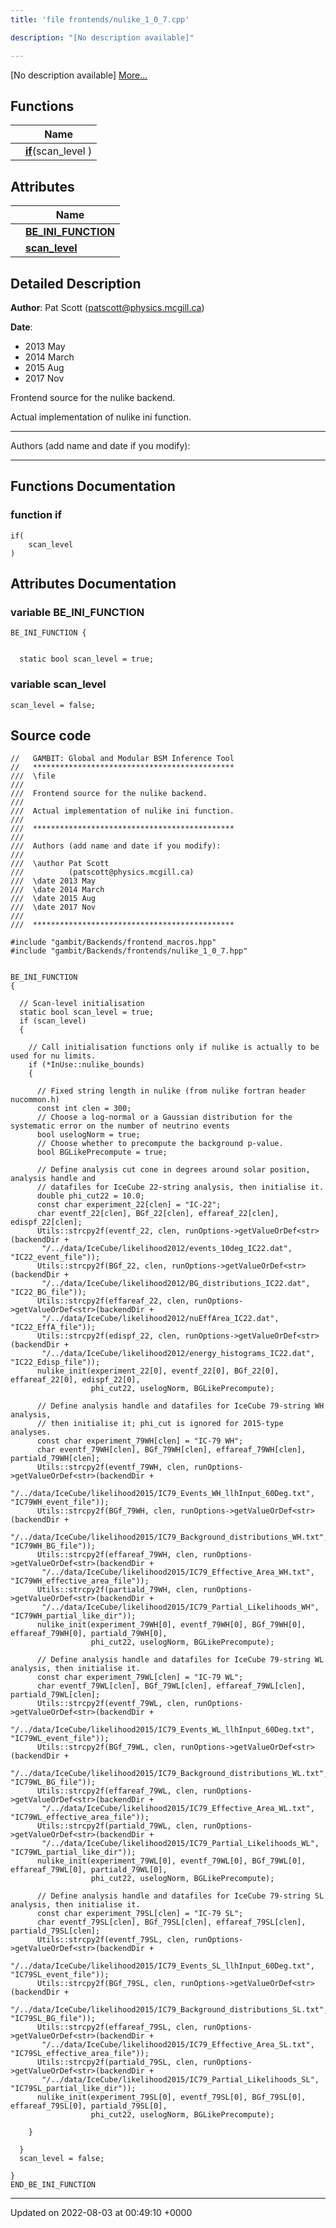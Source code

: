 ```yaml
---
title: 'file frontends/nulike_1_0_7.cpp'

description: "[No description available]"

---
```







[No description available] [More...](#detailed-description)

## Functions

|                | Name           |
| -------------- | -------------- |
| | **[if](/documentation/code/main/files/nulike__1__0__7_8cpp/#function-if)**(scan_level ) |

## Attributes

|                | Name           |
| -------------- | -------------- |
| | **[BE_INI_FUNCTION](/documentation/code/main/files/nulike__1__0__7_8cpp/#variable-be-ini-function)**  |
| | **[scan_level](/documentation/code/main/files/nulike__1__0__7_8cpp/#variable-scan-level)**  |

## Detailed Description


**Author**: Pat Scott ([patscott@physics.mcgill.ca](mailto:patscott@physics.mcgill.ca)) 

**Date**: 

  * 2013 May 
  * 2014 March 
  * 2015 Aug 
  * 2017 Nov


Frontend source for the nulike backend.

Actual implementation of nulike ini function.



------------------

Authors (add name and date if you modify):



------------------


## Functions Documentation

### function if

```
if(
    scan_level 
)
```



## Attributes Documentation

### variable BE_INI_FUNCTION

```
BE_INI_FUNCTION {

  
  static bool scan_level = true;
```


### variable scan_level

```
scan_level = false;
```



## Source code

```
//   GAMBIT: Global and Modular BSM Inference Tool
//   *********************************************
///  \file
///
///  Frontend source for the nulike backend.
///
///  Actual implementation of nulike ini function.
///
///  *********************************************
///
///  Authors (add name and date if you modify):
///
///  \author Pat Scott
///          (patscott@physics.mcgill.ca)
///  \date 2013 May
///  \date 2014 March
///  \date 2015 Aug
///  \date 2017 Nov
///
///  *********************************************

#include "gambit/Backends/frontend_macros.hpp"
#include "gambit/Backends/frontends/nulike_1_0_7.hpp"


BE_INI_FUNCTION
{

  // Scan-level initialisation
  static bool scan_level = true;
  if (scan_level)
  {

    // Call initialisation functions only if nulike is actually to be used for nu limits.
    if (*InUse::nulike_bounds)
    {

      // Fixed string length in nulike (from nulike fortran header nucommon.h)
      const int clen = 300;
      // Choose a log-normal or a Gaussian distribution for the systematic error on the number of neutrino events
      bool uselogNorm = true;
      // Choose whether to precompute the background p-value.
      bool BGLikePrecompute = true;

      // Define analysis cut cone in degrees around solar position, analysis handle and
      // datafiles for IceCube 22-string analysis, then initialise it.
      double phi_cut22 = 10.0;
      const char experiment_22[clen] = "IC-22";
      char eventf_22[clen], BGf_22[clen], effareaf_22[clen], edispf_22[clen];
      Utils::strcpy2f(eventf_22, clen, runOptions->getValueOrDef<str>(backendDir +
       "/../data/IceCube/likelihood2012/events_10deg_IC22.dat", "IC22_event_file"));
      Utils::strcpy2f(BGf_22, clen, runOptions->getValueOrDef<str>(backendDir +
       "/../data/IceCube/likelihood2012/BG_distributions_IC22.dat", "IC22_BG_file"));
      Utils::strcpy2f(effareaf_22, clen, runOptions->getValueOrDef<str>(backendDir +
       "/../data/IceCube/likelihood2012/nuEffArea_IC22.dat", "IC22_EffA_file"));
      Utils::strcpy2f(edispf_22, clen, runOptions->getValueOrDef<str>(backendDir +
       "/../data/IceCube/likelihood2012/energy_histograms_IC22.dat", "IC22_Edisp_file"));
      nulike_init(experiment_22[0], eventf_22[0], BGf_22[0], effareaf_22[0], edispf_22[0],
                  phi_cut22, uselogNorm, BGLikePrecompute);

      // Define analysis handle and datafiles for IceCube 79-string WH analysis,
      // then initialise it; phi_cut is ignored for 2015-type analyses.
      const char experiment_79WH[clen] = "IC-79 WH";
      char eventf_79WH[clen], BGf_79WH[clen], effareaf_79WH[clen], partiald_79WH[clen];
      Utils::strcpy2f(eventf_79WH, clen, runOptions->getValueOrDef<str>(backendDir +
       "/../data/IceCube/likelihood2015/IC79_Events_WH_llhInput_60Deg.txt", "IC79WH_event_file"));
      Utils::strcpy2f(BGf_79WH, clen, runOptions->getValueOrDef<str>(backendDir +
       "/../data/IceCube/likelihood2015/IC79_Background_distributions_WH.txt", "IC79WH_BG_file"));
      Utils::strcpy2f(effareaf_79WH, clen, runOptions->getValueOrDef<str>(backendDir +
       "/../data/IceCube/likelihood2015/IC79_Effective_Area_WH.txt", "IC79WH_effective_area_file"));
      Utils::strcpy2f(partiald_79WH, clen, runOptions->getValueOrDef<str>(backendDir +
       "/../data/IceCube/likelihood2015/IC79_Partial_Likelihoods_WH", "IC79WH_partial_like_dir"));
      nulike_init(experiment_79WH[0], eventf_79WH[0], BGf_79WH[0], effareaf_79WH[0], partiald_79WH[0],
                  phi_cut22, uselogNorm, BGLikePrecompute);

      // Define analysis handle and datafiles for IceCube 79-string WL analysis, then initialise it.
      const char experiment_79WL[clen] = "IC-79 WL";
      char eventf_79WL[clen], BGf_79WL[clen], effareaf_79WL[clen], partiald_79WL[clen];
      Utils::strcpy2f(eventf_79WL, clen, runOptions->getValueOrDef<str>(backendDir +
       "/../data/IceCube/likelihood2015/IC79_Events_WL_llhInput_60Deg.txt", "IC79WL_event_file"));
      Utils::strcpy2f(BGf_79WL, clen, runOptions->getValueOrDef<str>(backendDir +
       "/../data/IceCube/likelihood2015/IC79_Background_distributions_WL.txt", "IC79WL_BG_file"));
      Utils::strcpy2f(effareaf_79WL, clen, runOptions->getValueOrDef<str>(backendDir +
       "/../data/IceCube/likelihood2015/IC79_Effective_Area_WL.txt", "IC79WL_effective_area_file"));
      Utils::strcpy2f(partiald_79WL, clen, runOptions->getValueOrDef<str>(backendDir +
       "/../data/IceCube/likelihood2015/IC79_Partial_Likelihoods_WL", "IC79WL_partial_like_dir"));
      nulike_init(experiment_79WL[0], eventf_79WL[0], BGf_79WL[0], effareaf_79WL[0], partiald_79WL[0],
                  phi_cut22, uselogNorm, BGLikePrecompute);

      // Define analysis handle and datafiles for IceCube 79-string SL analysis, then initialise it.
      const char experiment_79SL[clen] = "IC-79 SL";
      char eventf_79SL[clen], BGf_79SL[clen], effareaf_79SL[clen], partiald_79SL[clen];
      Utils::strcpy2f(eventf_79SL, clen, runOptions->getValueOrDef<str>(backendDir +
       "/../data/IceCube/likelihood2015/IC79_Events_SL_llhInput_60Deg.txt", "IC79SL_event_file"));
      Utils::strcpy2f(BGf_79SL, clen, runOptions->getValueOrDef<str>(backendDir +
       "/../data/IceCube/likelihood2015/IC79_Background_distributions_SL.txt", "IC79SL_BG_file"));
      Utils::strcpy2f(effareaf_79SL, clen, runOptions->getValueOrDef<str>(backendDir +
       "/../data/IceCube/likelihood2015/IC79_Effective_Area_SL.txt", "IC79SL_effective_area_file"));
      Utils::strcpy2f(partiald_79SL, clen, runOptions->getValueOrDef<str>(backendDir +
       "/../data/IceCube/likelihood2015/IC79_Partial_Likelihoods_SL", "IC79SL_partial_like_dir"));
      nulike_init(experiment_79SL[0], eventf_79SL[0], BGf_79SL[0], effareaf_79SL[0], partiald_79SL[0],
                  phi_cut22, uselogNorm, BGLikePrecompute);

    }

  }
  scan_level = false;

}
END_BE_INI_FUNCTION
```


-------------------------------

Updated on 2022-08-03 at 00:49:10 +0000
